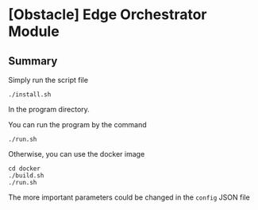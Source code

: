# [Obstacle] Edge Orchestrator Module

## Summary

Simply run the script file
```
./install.sh
```
In the program directory.

You can run the program by the command
```
./run.sh
```

Otherwise, you can use the docker image
```
cd docker
./build.sh
./run.sh
```

The more important parameters could be changed in the ```config``` JSON file
